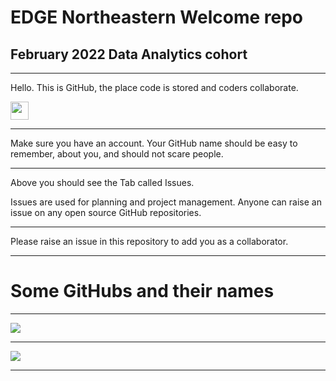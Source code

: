 # EDGE Northeastern Welcome repo

## February 2022 Data Analytics cohort

---

Hello. This is GitHub, the place code is stored and coders collaborate.

<img src="https://github.com/TheDudeThatCode/TheDudeThatCode/blob/master/Assets/Hi.gif" width="29px">

---

Make sure you have an account. Your GitHub name should be easy to remember, about you, and should not scare people.

---

Above you should see the Tab called Issues.

Issues are used for planning and project management. Anyone can raise an issue on any open source GitHub repositories.

---

Please raise an issue in this repository to add you as a collaborator.

---

# Some GitHubs and their names

---

![](https://i.imgur.com/BhP6P35.png)

---

![](https://i.imgur.com/ANdNTg2.png)

---


